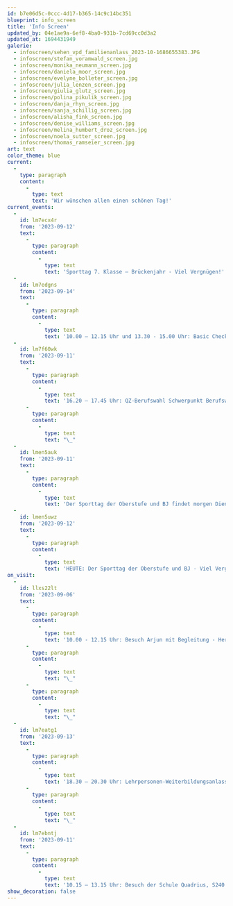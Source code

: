 ```yaml
---
id: b7e06d5c-0ccc-4d17-b365-14c9c14bc351
blueprint: info_screen
title: 'Info Screen'
updated_by: 04e1ae9a-6ef8-4ba0-931b-7cd69cc0d3a2
updated_at: 1694431949
galerie:
  - infoscreen/sehen_vpd_familienanlass_2023-10-1686655383.JPG
  - infoscreen/stefan_voramwald_screen.jpg
  - infoscreen/monika_neumann_screen.jpg
  - infoscreen/daniela_moor_screen.jpg
  - infoscreen/evelyne_bolleter_screen.jpg
  - infoscreen/julia_lenzen_screen.jpg
  - infoscreen/giulia_glutz_screen.jpg
  - infoscreen/polina_pikulik_screen.jpg
  - infoscreen/danja_rhyn_screen.jpg
  - infoscreen/sanja_schillig_screen.jpg
  - infoscreen/alisha_fink_screen.jpg
  - infoscreen/denise_williams_screen.jpg
  - infoscreen/melina_humbert_droz_screen.jpg
  - infoscreen/noela_sutter_screen.jpg
  - infoscreen/thomas_ramseier_screen.jpg
art: text
color_theme: blue
current:
  -
    type: paragraph
    content:
      -
        type: text
        text: 'Wir wünschen allen einen schönen Tag!'
current_events:
  -
    id: lm7ecx4r
    from: '2023-09-12'
    text:
      -
        type: paragraph
        content:
          -
            type: text
            text: 'Sporttag 7. Klasse – Brückenjahr - Viel Vergnügen!'
  -
    id: lm7edgns
    from: '2023-09-14'
    text:
      -
        type: paragraph
        content:
          -
            type: text
            text: '10.00 – 12.15 Uhr und 13.30 - 15.00 Uhr: Basic Check 9.Klasse, Informatikraum 108 - Viel Glück!'
  -
    id: lm7f60wk
    from: '2023-09-11'
    text:
      -
        type: paragraph
        content:
          -
            type: text
            text: '16.20 – 17.45 Uhr: QZ-Berufswahl Schwerpunkt Berufswahlprozess, Aula - Viel Vergnügen!'
      -
        type: paragraph
        content:
          -
            type: text
            text: "\_"
  -
    id: lmen5auk
    from: '2023-09-11'
    text:
      -
        type: paragraph
        content:
          -
            type: text
            text: 'Der Sporttag der Oberstufe und BJ findet morgen Dienstag statt!'
  -
    id: lmen5uwz
    from: '2023-09-12'
    text:
      -
        type: paragraph
        content:
          -
            type: text
            text: 'HEUTE: Der Sporttag der Oberstufe und BJ - Viel Vergnügen und viel Erfolg!'
on_visit:
  -
    id: llxs22lt
    from: '2023-09-06'
    text:
      -
        type: paragraph
        content:
          -
            type: text
            text: '10.00 - 12.15 Uhr: Besuch Arjun mit Begleitung - Herzlich willkommen!'
      -
        type: paragraph
        content:
          -
            type: text
            text: "\_"
      -
        type: paragraph
        content:
          -
            type: text
            text: "\_"
  -
    id: lm7eatg1
    from: '2023-09-13'
    text:
      -
        type: paragraph
        content:
          -
            type: text
            text: '18.30 – 20.30 Uhr: Lehrpersonen-Weiterbildungsanlass VPD, Aula - Viel Vergnügen!'
      -
        type: paragraph
        content:
          -
            type: text
            text: "\_"
  -
    id: lm7ebntj
    from: '2023-09-11'
    text:
      -
        type: paragraph
        content:
          -
            type: text
            text: '10.15 – 13.15 Uhr: Besuch der Schule Quadrius, S240 - Herzlich willkommen!'
show_decoration: false
---
```

